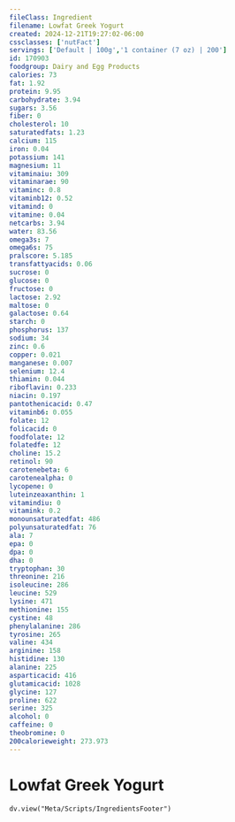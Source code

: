 ```yaml
---
fileClass: Ingredient
filename: Lowfat Greek Yogurt
created: 2024-12-21T19:27:02-06:00
cssclasses: ['nutFact']
servings: ['Default | 100g','1 container (7 oz) | 200']
id: 170903
foodgroup: Dairy and Egg Products
calories: 73
fat: 1.92
protein: 9.95
carbohydrate: 3.94
sugars: 3.56
fiber: 0
cholesterol: 10
saturatedfats: 1.23
calcium: 115
iron: 0.04
potassium: 141
magnesium: 11
vitaminaiu: 309
vitaminarae: 90
vitaminc: 0.8
vitaminb12: 0.52
vitamind: 0
vitamine: 0.04
netcarbs: 3.94
water: 83.56
omega3s: 7
omega6s: 75
pralscore: 5.185
transfattyacids: 0.06
sucrose: 0
glucose: 0
fructose: 0
lactose: 2.92
maltose: 0
galactose: 0.64
starch: 0
phosphorus: 137
sodium: 34
zinc: 0.6
copper: 0.021
manganese: 0.007
selenium: 12.4
thiamin: 0.044
riboflavin: 0.233
niacin: 0.197
pantothenicacid: 0.47
vitaminb6: 0.055
folate: 12
folicacid: 0
foodfolate: 12
folatedfe: 12
choline: 15.2
retinol: 90
carotenebeta: 6
carotenealpha: 0
lycopene: 0
luteinzeaxanthin: 1
vitamindiu: 0
vitamink: 0.2
monounsaturatedfat: 486
polyunsaturatedfat: 76
ala: 7
epa: 0
dpa: 0
dha: 0
tryptophan: 30
threonine: 216
isoleucine: 286
leucine: 529
lysine: 471
methionine: 155
cystine: 48
phenylalanine: 286
tyrosine: 265
valine: 434
arginine: 158
histidine: 130
alanine: 225
asparticacid: 416
glutamicacid: 1028
glycine: 127
proline: 622
serine: 325
alcohol: 0
caffeine: 0
theobromine: 0
200calorieweight: 273.973
---
```


# Lowfat Greek Yogurt

```dataviewjs
dv.view("Meta/Scripts/IngredientsFooter")
```